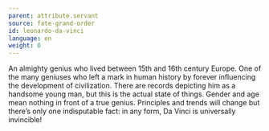 ```yaml
---
parent: attribute.servant
source: fate-grand-order
id: leonardo-da-vinci
language: en
weight: 0
---
```


An almighty genius who lived between 15th and 16th century Europe.
One of the many geniuses who left a mark in human history by forever influencing the development of civilization.
There are records depicting him as a handsome young man, but this is the actual state of things.
Gender and age mean nothing in front of a true genius.
Principles and trends will change but there’s only one indisputable fact: in any form, Da Vinci is universally invincible!
